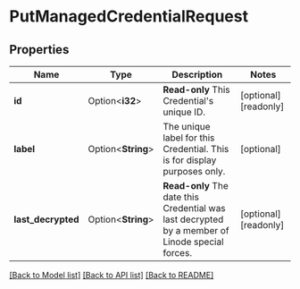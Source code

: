 # PutManagedCredentialRequest

## Properties

Name | Type | Description | Notes
------------ | ------------- | ------------- | -------------
**id** | Option<**i32**> | __Read-only__ This Credential's unique ID. | [optional][readonly]
**label** | Option<**String**> | The unique label for this Credential. This is for display purposes only. | [optional]
**last_decrypted** | Option<**String**> | __Read-only__ The date this Credential was last decrypted by a member of Linode special forces. | [optional][readonly]

[[Back to Model list]](../README.md#documentation-for-models) [[Back to API list]](../README.md#documentation-for-api-endpoints) [[Back to README]](../README.md)



